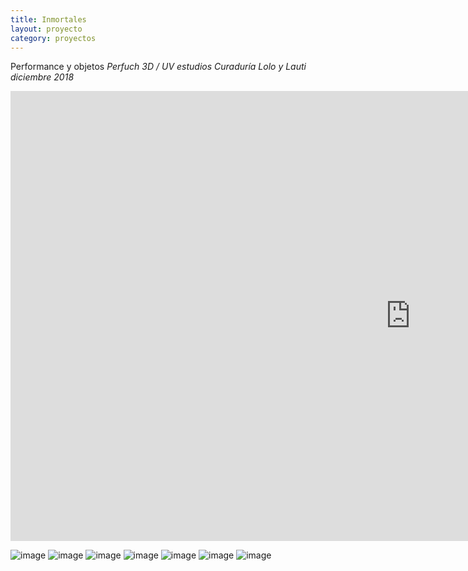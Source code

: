 ```yaml
---
title: Inmortales
layout: proyecto
category: proyectos
---
```


Performance y objetos
*Perfuch 3D / UV estudios
Curaduría Lolo y Lauti
diciembre 2018*

<iframe width="1280" height="720" src="https://www.youtube.com/embed/NCpFx_IHKho?rel=0&amp;controls=0&amp;showinfo=0;autoplay=1&mute=1" frameborder="0" allow="accelerometer; autoplay; encrypted-media; gyroscope; picture-in-picture" allowfullscreen></iframe>

![image](/assets/inmortales1.jpg)
![image](/assets/inmortales2.jpg)
![image](/assets/inmortales3.jpg)
![image](/assets/inmortales4.jpg)
![image](/assets/inmortales5.jpg)
![image](/assets/inmortales6.jpg)
![image](/assets/inmortales7.jpg)